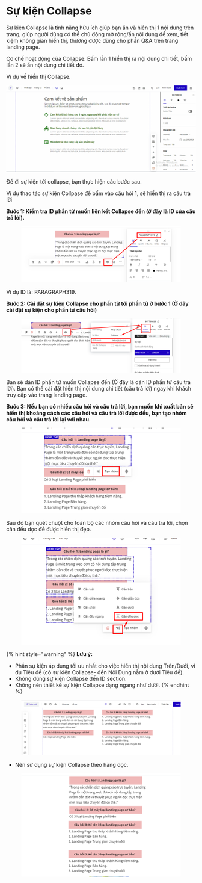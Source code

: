 # Sự kiện Collapse

Sự kiện Collapse là tính năng hữu ích giúp bạn ẩn và hiển thị 1 nội dung trên trang, giúp người dùng có thể chủ động mở rộng/ẩn nội dung để xem, tiết kiệm không gian hiển thị, thường được dùng cho phần Q\&A trên trang landing page.

Cơ chế hoạt động của Collapse: Bấm lần 1 hiển thị ra nội dung chi tiết, bấm lần 2 sẽ ẩn nội dung chi tiết đó.

Ví dụ về hiển thị Collapse.

![](../../.gitbook/assets/collapse.gif)

Để đi sự kiện tới collapse, bạn thực hiện các bước sau.&#x20;

Ví dụ thao tác sự kiện Collpase để bấm vào câu hỏi 1, sẽ hiển thị ra câu trả lời

**Bước 1: Kiểm tra ID phần tử muốn liên kết Collapse đến (ở đây là ID của câu trả lời).**

<figure><img src="../../.gitbook/assets/collapse1.png" alt=""><figcaption></figcaption></figure>

Ví dụ ID là: PARAGRAPH319.

**Bước 2: Cài đặt sự kiện Collapse cho phần tử tới phần tử ở bước 1 (Ở đây cài đặt sự kiện cho phần tử câu hỏi)**

<figure><img src="../../.gitbook/assets/collapse2.png" alt=""><figcaption></figcaption></figure>

Bạn sẽ dán ID phần tử muốn Collapse đến (Ở đây là dán ID phần tử câu trả lời). Bạn có thể cài đặt hiển thị nội dung chi tiết (câu trả lời) ngay khi khách truy cập vào trang landing page.

**Bước 3: Nếu bạn có nhiều câu hỏi và câu trả lời, bạn muốn khi xuất bản sẽ  hiển thị khoảng cách các câu hỏi và câu trả lời được đều, bạn tạo nhóm câu hỏi và câu trả lời lại với nhau.**

<figure><img src="../../.gitbook/assets/collapse3.png" alt=""><figcaption></figcaption></figure>

Sau đó bạn quét chuột cho toàn bộ các nhóm câu hỏi và câu trả lời, chọn căn đều dọc để được hiển thị đẹp.

<figure><img src="../../.gitbook/assets/collapse4.png" alt=""><figcaption></figcaption></figure>

{% hint style="warning" %}
**Lưu ý:**

* Phần sự kiện áp dụng tối ưu nhất cho việc hiển thị nội dung Trên/Dưới, ví dụ Tiêu đề (có sự kiện Collapse- đến Nội Dung nằm ở dưới Tiêu đề).
* Không dùng sự kiện Collapse đến ID section.
* Không nên thiết kế sự kiện Collapse dạng ngang như dưới.
{% endhint %}

<figure><img src="../../.gitbook/assets/collapse5.png" alt=""><figcaption></figcaption></figure>

* Nên sử dụng sự kiện Collapse theo hàng dọc.

<figure><img src="../../.gitbook/assets/collapse6.png" alt=""><figcaption></figcaption></figure>

